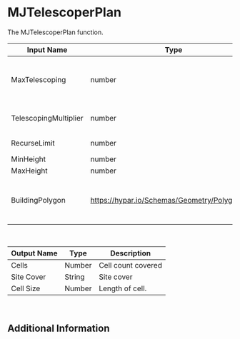 

# MJTelescoperPlan

The MJTelescoperPlan function.

|Input Name|Type|Description|
|---|---|---|
|MaxTelescoping|number|Max overall telescoping for a building arm|
|TelescopingMultiplier|number|Multiplier controlling the spread|
|RecurseLimit|number|Number of branches|
|MinHeight|number|Min Height|
|MaxHeight|number|Max Height|
|BuildingPolygon|https://hypar.io/Schemas/Geometry/Polygon.json|The initial polygon from which telescoping occurs.|


<br>

|Output Name|Type|Description|
|---|---|---|
|Cells|Number|Cell count covered|
|Site Cover|String|Site cover|
|Cell Size|Number|Length of cell.|


<br>

## Additional Information